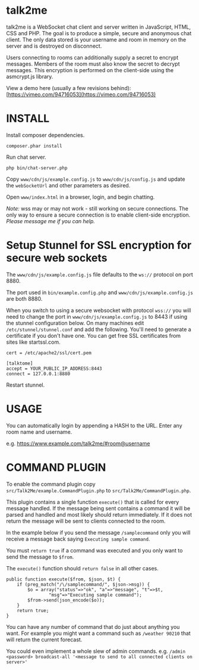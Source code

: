 talk2me
=======

talk2me is a WebSocket chat client and server written in JavaScript, HTML, CSS and PHP. The goal is to produce a simple, secure and anonymous chat client. The only data stored is your username and room in memory on the server and is destroyed on disconnect.

Users connecting to rooms can additionally supply a secret to encrypt messages. Members of the room must also know the secret to decrypt messages. This encryption is performed on the client-side using the asmcrypt.js library.

View a demo here (usually a few revisions behind): [https://vimeo.com/94716053](https://vimeo.com/94716053)


INSTALL
=======

Install composer dependencies.

    composer.phar install

Run chat server.

    php bin/chat-server.php

Copy `www/cdn/js/example.config.js` to `www/cdn/js/config.js` and update the `webSocketUrl` and other parameters as desired.

Open `www/index.html` in a browser, login, and begin chatting.

*Note:* wss may or may not work - still working on secure connections. The only way to ensure a secure connection is to enable client-side encryption. _Please message me if you can help._

Setup Stunnel for SSL encryption for secure web sockets
========================================================

The `www/cdn/js/example.config.js` file defaults to the `ws://` protocol on port 8880.

The port used in `bin/example.config.php` and `www/cdn/js/example.config.js` are both 8880.

When you switch to using a secure websocket with protocol `wss://` you will need to change the port in `www/cdn/js/example.config.js` to 8443 if using the stunnel configuration below. On many machines edit `/etc/stunnel/stunnel.conf` and add the following. You'll need to generate a certificate if you don't have one. You can get free SSL certificates from sites like startssl.com.

    cert = /etc/apache2/ssl/cert.pem

    [talktome]
    accept = YOUR_PUBLIC_IP_ADDRESS:8443
    connect = 127.0.0.1:8880

Restart stunnel.


USAGE
=====

You can automatically login by appending a HASH to the URL. Enter any room name and username.

e.g. https://www.example.com/talk2me/#room@username



COMMAND PLUGIN
==============

To enable the command plugin copy `src/Talk2Me/example.CommandPlugin.php` to `src/Talk2Me/CommandPlugin.php`.

This plugin contains a single function `execute()` that is called for every message handled. If the message being
sent contains a command it will be parsed and handled and most likely should return immediately. If it does not
return the message will be sent to clients connected to the room.

In the example below if you send the message `/samplecommand` only you will receive a message back saying `Executing sample command`.

You must `return true` if a command was executed and you only want to send the message to `$from`.

The `execute()` function should `return false` in all other cases.

    public function execute($from, $json, $t) {
        if (preg_match("/\/samplecommand/", $json->msg)) {
            $o = array("status"=>"ok", "a"=>"message", "t"=>$t,
                    "msg"=>"Executing sample command");
            $from->send(json_encode($o));
        }
        return true;
    }

You can have any number of command that do just about anything you want. For example you might want a command such as `/weather 90210` that
will return the current forecast.

You could even implement a whole slew of admin commands. e.g. `/admin <password> broadcast-all '<message to send to all connected clients on server>'`
